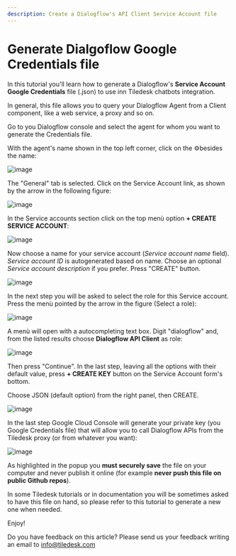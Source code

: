 ```yaml
---
description: Create a Dialogflow's API Client Service Account file
---
```


# Generate Dialgoflow Google Credentials file

In this tutorial you'll learn how to generate a Dialogflow's **Service Account** **Google Credentials** file \(.json\) to use inn Tiledesk chatbots integration.

In general, this file allows you to query your Dialogflow Agent from a Client component, like a web service, a proxy and so on.

Go to you Dialogflow console and select the agent for whom you want to generate the Credentials file.

With the agent's name shown in the top left corner, click on the ⚙︎besides the name:

![image](https://user-images.githubusercontent.com/32564846/78907742-627dc180-7a81-11ea-85e1-43fffdff2fe2.png)

The "General" tab is selected. Click on the Service Account link, as shown by the arrow in the following figure:

![image](https://user-images.githubusercontent.com/32564846/78918218-5c431180-7a90-11ea-9566-f11ccd199a17.png)

In the Service accounts section click on the top menù option **+ CREATE SERVICE ACCOUNT**:

![image](https://user-images.githubusercontent.com/32564846/78918503-cc519780-7a90-11ea-8757-31e5c31e5e1f.png)

Now choose a name for your service account \(_Service account name_ field\). _Service account ID_ is autogenerated based on name. Choose an optional _Service account description_ if you prefer. Press "CREATE" button.

![image](https://user-images.githubusercontent.com/32564846/78918552-e12e2b00-7a90-11ea-804f-2f53e001ffb1.png)

In the next step you will be asked to select the role for this Service account. Press the menù pointed by the arrow in the figure \(Select a role\):

![image](https://user-images.githubusercontent.com/32564846/78918594-f0ad7400-7a90-11ea-921d-7bfe06f03d15.png)

A menù will open with a autocompleting text box. Digit "dialogflow" and, from the listed results choose **Dialogflow API Client** as role:

![image](https://user-images.githubusercontent.com/32564846/78918638-015dea00-7a91-11ea-83a0-caac72b6365d.png)

Then press "Continue". In the last step, leaving all the options with their default value, press **+ CREATE KEY** button on the Service Account form's bottom.

Choose JSON \(default option\) from the right panel, then CREATE.

![image](https://user-images.githubusercontent.com/32564846/78918681-120e6000-7a91-11ea-9732-795f006b4647.png)

In the last step Google Cloud Console will generate your private key \(you Google Credentials file\) that will allow you to call Dialogflow APIs from the Tiledesk proxy \(or from whatever you want\):

![image](https://user-images.githubusercontent.com/32564846/78918739-24889980-7a91-11ea-8da4-e98fd63e4753.png)

As highlighted in the popup you **must securely save** the file on your computer and never publish it online \(for example **never push this file on public Github repos**\).

In some Tiledesk tutorials or in documentation you will be sometimes asked to have this file on hand, so please refer to this tutorial to generate a new one when needed.

Enjoy!

Do you have feedback on this article? Please send us your feedback writing an email to info@tiledesk.com

